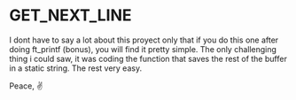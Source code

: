 # GET_NEXT_LINE
I dont have to say a lot about this proyect only that if you do this one after doing ft_printf (bonus), you will find it pretty simple. The only challenging thing i could saw, it was coding the function that saves the rest of the buffer in a static string. The rest very easy.

Peace, :v:
